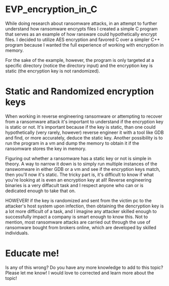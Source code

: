  # EVP_encryption_in_C
 
 While doing research about ransomware attacks, in an attempt to further understand how ransomware encrypts files I created a simple C program that serves as an example of how ransware could hypothetically encrypt files. I decided to utilize AES encryption and favored C over a simpler C++ program because I wanted the full experience of working with encryption in memory. 

 For the sake of the example, however, the program is only targeted at a specific directory (notice the directory input) and the encryption key is static (the encryption key is not randomized).

# Static and Randomized encryption keys

 When working in reverse engineering ransomware or attempting to recover from a ransomware attack it's important to understand if the encryption key is static or not. It's important because if the key is static, than one could hypothetically (very rarely, however) reverse engineer it with a tool like GDB and find, or more accurately, deduce the static key. Another possibility is to run the program in a vm and dump the memory to obtain it if the ransomware stores the key in memory.

 Figuring out whether a ransomware has a static key or not is simple in theory. A way to narrow it down is to simply run multiple instances of the ranswomware in either GDB or a vm and see if the encryption keys match, then you'll now it's static. The tricky part is, it's difficult to know if what you're looking at is even an encryption key at all! Reverse engineering binaries is a very diffacult task and I respect anyone who can or is dedicated enough to take that on.

 HOWEVER! if the key is randomized and sent from the victim pc to the attacker's host system upon infection, then obtaining the dencryption key is a lot more difficult of a task, and I imagine any attacker skilled enough to successfully impact a company is smart enough to know this. Not to mention, most ransomware attacks are carried out through the use of ransomware bought from brokers online, which are developed by skilled individuals.

# Educate me!

 Is any of this wrong? Do you have any more knowledge to add to this topic? Please let me know! I would love to corrected and learn more about the topic!
